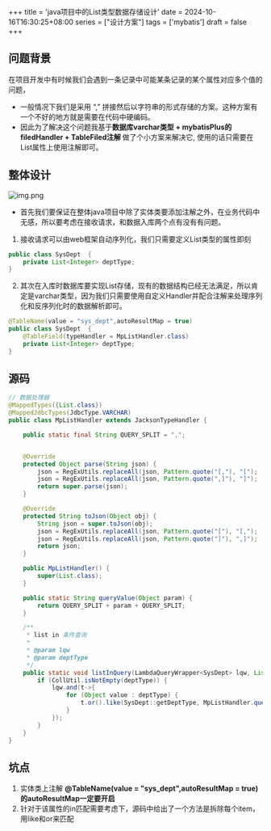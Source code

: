 +++
title = 'java项目中的List类型数据存储设计'
date = 2024-10-16T16:30:25+08:00
series = ["设计方案"]
tags = ['mybatis']
draft = false
+++
## 问题背景
 在项目开发中有时候我们会遇到一条记录中可能某条记录的某个属性对应多个值的问题，
 - 一般情况下我们是采用 “,”  拼接然后以字符串的形式存储的方案。这种方案有一个不好的地方就是需要在代码中硬编码。
 - 因此为了解决这个问题我基于<strong>数据库varchar类型 + mybatisPlus的filedHandler + TableFiled注解 </strong> 做了个小方案来解决它,
使用的话只需要在List属性上使用注解即可。

## 整体设计
![img.png](design/ListHandler.png)
- 首先我们要保证在整体java项目中除了实体类要添加注解之外，在业务代码中无感，所以要考虑在接收请求，和数据入库两个点有没有有问题。
1. 接收请求可以由web框架自动序列化，我们只需要定义List类型的属性即刻
```java
public class SysDept  {
    private List<Integer> deptType;
}
```
2. 其次在入库时数据库要实现List存储，现有的数据结构已经无法满足，所以肯定是varchar类型，因为我们只需要使用自定义Handler并配合注解来处理序列化和反序列化时的数据解析即可。
```java
@TableName(value = "sys_dept",autoResultMap = true)
public class SysDept  {
    @TableField(typeHandler = MpListHandler.class)
    private List<Integer> deptType;
}
```

## 源码
```java
// 数据处理器
@MappedTypes({List.class})
@MappedJdbcTypes(JdbcType.VARCHAR)
public class MpListHandler extends JacksonTypeHandler {

    public static final String QUERY_SPLIT = ",";


    @Override
    protected Object parse(String json) {
        json = RegExUtils.replaceAll(json, Pattern.quote("[,"), "[");
        json = RegExUtils.replaceAll(json, Pattern.quote(",]"), "]");
        return super.parse(json);
    }

    @Override
    protected String toJson(Object obj) {
        String json = super.toJson(obj);
        json = RegExUtils.replaceAll(json, Pattern.quote("["), "[,");
        json = RegExUtils.replaceAll(json, Pattern.quote("]"), ",]");
        return json;
    }

    public MpListHandler() {
        super(List.class);
    }

    public static String queryValue(Object param) {
        return QUERY_SPLIT + param + QUERY_SPLIT;
    }

    /**
     * list in 条件查询
     *
     * @param lqw
     * @param deptType
     */
    public static void listInQuery(LambdaQueryWrapper<SysDept> lqw, List<?> deptType) {
        if (CollUtil.isNotEmpty(deptType)) {
            lqw.and(t->{
                for (Object value : deptType) {
                    t.or().like(SysDept::getDeptType, MpListHandler.queryValue(value));
                }
            });
        }
    }
}
```

## 坑点
1. 实体类上注解 <strong>@TableName(value = "sys_dept",autoResultMap = true) 的autoResultMap一定要开启</strong>
2. 针对于该属性的in匹配需要考虑下，源码中给出了一个方法是拆除每个item，用like和or来匹配